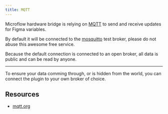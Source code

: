 ```yaml
---
title: MQTT
---
```


Microflow hardware bridge is relying on [MQTT](https://mqtt.org) to send and receive updates for Figma variables.

By default it will be connected to the [mosquitto](https://mosquitto.org/) test broker, please do not abuse this awesome free service.

Because the default connection is connected to an open broker, all data is public and can be read by anyone.

---

To ensure your data comming through, or is hidden from the world, you can connect the plugin to your own broker of choice.

## Resources

- [mqtt.org](https://mqtt.org/)
